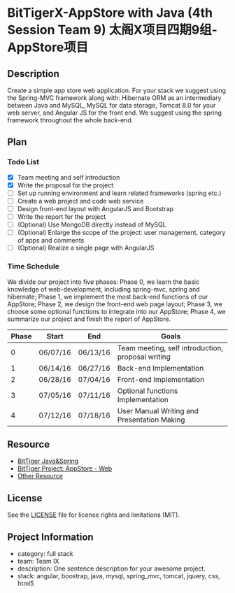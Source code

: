 # BitTigerX-AppStore with Java (4th Session Team 9) 太阁X项目四期9组-AppStore项目

## Description
Create a simple app store web application. For your stack we suggest using the Spring-MVC framework along with: Hibernate ORM as an intermediary between Java and MySQL, MySQL for data storage, Tomcat 8.0 for your web server, and Angular JS for the front end. We suggest using the spring framework throughout the whole back-end. 

## Plan

### Todo List
- [x] Team meeting and self introduction
- [x] Write the proposal for the project
- [ ] Set up running environment and learn related frameworks (spring etc.)
- [ ] Create a web project and code web service
- [ ] Design front-end layout with AngularJS and Bootstrap
- [ ] Write the report for the project
- [ ] (Optional) Use MongoDB directly instead of MySQL
- [ ] (Optional) Enlarge the scope of the project: user management, category of apps and comments
- [ ] (Optional) Realize a single page with AngularJS

### Time Schedule
We divide our project into five phases: Phase 0, we learn the basic knowledge of web-development, including spring-mvc, spring and hibernate; Phase 1, we implement the most back-end functions of our AppStore; Phase 2, we design the front-end web page layout; Phase 3, we choose some optional functions to integrate into our AppStore; Phase 4, we summarize our project and finish the report of AppStore.

| Phase | Start  | End | Goals |
| ------------- | ------------- | ------------- | ------------- |
| 0 | 06/07/16  | 06/13/16  | Team meeting, self introduction, proposal writing  |
| 1 | 06/14/16  | 06/27/16  | Back-end Implementation  |
| 2 | 06/28/16  | 07/04/16  | Front-end Implementation  |
| 3 | 07/05/16  | 07/11/16  | Optional functions Implementation   |
| 4 | 07/12/16  | 07/18/16  | User Manual Writing and Presentation Making  |

## Resource
- [BitTiger Java&Spring](https://www.bittiger.io/classpage/eg2b34sYEyzok6AnN)
- [BitTiger Project: AppStore - Web](https://slack-files.com/T0GUEMKEZ-F0J4G9QTT-274d3bc97e)
- [Other Resource](https://github.com/QunWu/AppStore_1_3)

## License
See the [LICENSE](LICENSE.md) file for license rights and limitations (MIT).

## Project Information
- category: full stack
- team: Team IX
- description: One sentence description for your awesome project.
- stack: angular, boostrap, java, mysql, spring_mvc, tomcat, jquery, css, html5
